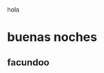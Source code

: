 # <!DOCTYPE html>
<html lang="en">
<head>
    <meta charset="UTF-8">
    <meta name="viewport" content="width=device-width, initial-scale=1.0">
    <hola>hola</Working directory>
</head>
<body>
    <h1> buenas noches</h1>
    <h2>facundoo</h2>
</body>
</html>
